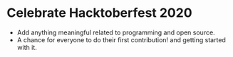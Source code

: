 # Celebrate Hacktoberfest 2020

- Add anything meaningful related to programming and open source. 
- A chance for everyone to do their first contribution! and getting started with it.

